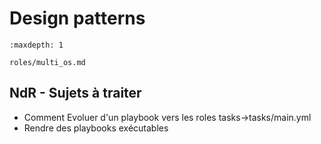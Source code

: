 # Design patterns


```{toctree}
:maxdepth: 1

roles/multi_os.md
```


## NdR - Sujets à traiter

* Comment Evoluer d'un playbook vers les roles tasks->tasks/main.yml
* Rendre des playbooks exécutables
